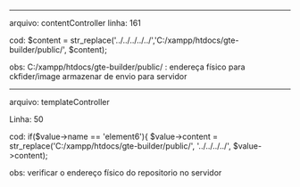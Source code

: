 ------------------------------------------------------------------------------------------------------
arquivo:
contentController
linha:
161

cod:
$content = str_replace('../../../../../','C:/xampp/htdocs/gte-builder/public/', $content);

obs:
C:/xampp/htdocs/gte-builder/public/ : endereça físico para ckfider/image armazenar de envio para servidor


------------------------------------------------------------------------------------------------------
arquivo:
templateController

Linha:
50

cod:
if($value->name == 'element6'){
$value->content = str_replace('C:/xampp/htdocs/gte-builder/public/', '../../../../', $value->content);

obs:
 verificar o endereço físico do repositorio no servidor 